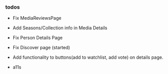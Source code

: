 ### todos

- Fix MediaReviewsPage

- Add Seasons/Collection info in Media Details

- Fix Person Details Page

- Fix Discover page (started)

- Add functionality to buttons(add to watchlist, add vote) on details page.

- a11s
